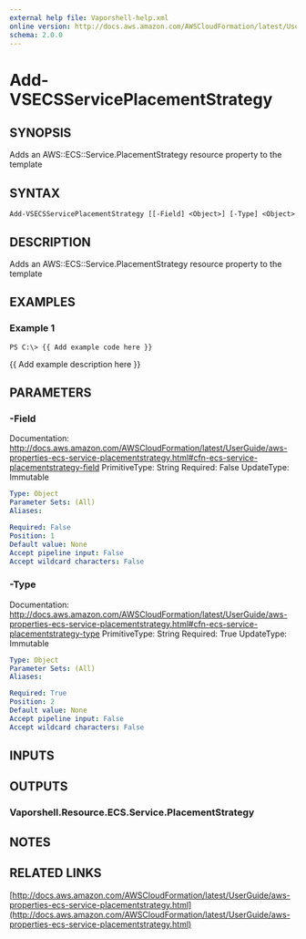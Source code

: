 ```yaml
---
external help file: Vaporshell-help.xml
online version: http://docs.aws.amazon.com/AWSCloudFormation/latest/UserGuide/aws-properties-ecs-service-placementstrategy.html
schema: 2.0.0
---
```


# Add-VSECSServicePlacementStrategy

## SYNOPSIS
Adds an AWS::ECS::Service.PlacementStrategy resource property to the template

## SYNTAX

```
Add-VSECSServicePlacementStrategy [[-Field] <Object>] [-Type] <Object>
```

## DESCRIPTION
Adds an AWS::ECS::Service.PlacementStrategy resource property to the template

## EXAMPLES

### Example 1
```
PS C:\> {{ Add example code here }}
```

{{ Add example description here }}

## PARAMETERS

### -Field
Documentation: http://docs.aws.amazon.com/AWSCloudFormation/latest/UserGuide/aws-properties-ecs-service-placementstrategy.html#cfn-ecs-service-placementstrategy-field
PrimitiveType: String
Required: False
UpdateType: Immutable

```yaml
Type: Object
Parameter Sets: (All)
Aliases: 

Required: False
Position: 1
Default value: None
Accept pipeline input: False
Accept wildcard characters: False
```

### -Type
Documentation: http://docs.aws.amazon.com/AWSCloudFormation/latest/UserGuide/aws-properties-ecs-service-placementstrategy.html#cfn-ecs-service-placementstrategy-type
PrimitiveType: String
Required: True
UpdateType: Immutable

```yaml
Type: Object
Parameter Sets: (All)
Aliases: 

Required: True
Position: 2
Default value: None
Accept pipeline input: False
Accept wildcard characters: False
```

## INPUTS

## OUTPUTS

### Vaporshell.Resource.ECS.Service.PlacementStrategy

## NOTES

## RELATED LINKS

[http://docs.aws.amazon.com/AWSCloudFormation/latest/UserGuide/aws-properties-ecs-service-placementstrategy.html](http://docs.aws.amazon.com/AWSCloudFormation/latest/UserGuide/aws-properties-ecs-service-placementstrategy.html)

